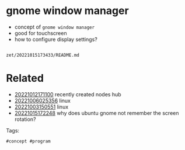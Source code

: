 # gnome window manager

- concept of `gnome window manager`
- good for touchscreen
- how to configure display settings?

```
```

` zet/20221015173433/README.md `

# Related

- [20221012171100](/zet/20221012171100/README.md) recently created nodes hub
- [20221006025356](/zet/20221006025356/README.md) linux
- [20221003150551](/zet/20221003150551/README.md) linux
- [20221015172248](/zet/20221015172248/README.md) why does ubuntu gnome not remember the screen rotation?

Tags:

    #concept #program
